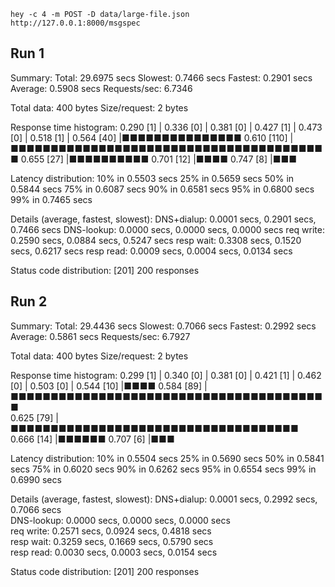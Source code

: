 ```
hey -c 4 -m POST -D data/large-file.json  http://127.0.0.1:8000/msgspec
```
## Run 1

Summary:
  Total:        29.6975 secs
  Slowest:      0.7466 secs
  Fastest:      0.2901 secs
  Average:      0.5908 secs
  Requests/sec: 6.7346

  Total data:   400 bytes
  Size/request: 2 bytes

Response time histogram:
  0.290 [1]     |
  0.336 [0]     |
  0.381 [0]     |
  0.427 [1]     |
  0.473 [0]     |
  0.518 [1]     |
  0.564 [40]    |■■■■■■■■■■■■■■■
  0.610 [110]   |■■■■■■■■■■■■■■■■■■■■■■■■■■■■■■■■■■■■■■■■
  0.655 [27]    |■■■■■■■■■■
  0.701 [12]    |■■■■
  0.747 [8]     |■■■

Latency distribution:
  10% in 0.5503 secs
  25% in 0.5659 secs
  50% in 0.5844 secs
  75% in 0.6087 secs
  90% in 0.6581 secs
  95% in 0.6800 secs
  99% in 0.7465 secs

Details (average, fastest, slowest):
  DNS+dialup:   0.0001 secs, 0.2901 secs, 0.7466 secs
  DNS-lookup:   0.0000 secs, 0.0000 secs, 0.0000 secs
  req write:    0.2590 secs, 0.0884 secs, 0.5247 secs
  resp wait:    0.3308 secs, 0.1520 secs, 0.6217 secs
  resp read:    0.0009 secs, 0.0004 secs, 0.0134 secs

Status code distribution:
  [201] 200 responses


## Run 2 

Summary:
  Total:        29.4436 secs
  Slowest:      0.7066 secs
  Fastest:      0.2992 secs
  Average:      0.5861 secs
  Requests/sec: 6.7927
  
  Total data:   400 bytes
  Size/request: 2 bytes

Response time histogram:
  0.299 [1]     |
  0.340 [0]     |
  0.381 [0]     |
  0.421 [1]     |
  0.462 [0]     |
  0.503 [0]     |
  0.544 [10]    |■■■■
  0.584 [89]    |■■■■■■■■■■■■■■■■■■■■■■■■■■■■■■■■■■■■■■■■  
  0.625 [79]    |■■■■■■■■■■■■■■■■■■■■■■■■■■■■■■■■■■■■      
  0.666 [14]    |■■■■■■
  0.707 [6]     |■■■


Latency distribution:
  10% in 0.5504 secs
  25% in 0.5690 secs
  50% in 0.5841 secs
  75% in 0.6020 secs
  90% in 0.6262 secs
  95% in 0.6554 secs
  99% in 0.6990 secs

Details (average, fastest, slowest):
  DNS+dialup:   0.0001 secs, 0.2992 secs, 0.7066 secs      
  DNS-lookup:   0.0000 secs, 0.0000 secs, 0.0000 secs      
  req write:    0.2571 secs, 0.0924 secs, 0.4818 secs      
  resp wait:    0.3259 secs, 0.1669 secs, 0.5790 secs      
  resp read:    0.0030 secs, 0.0003 secs, 0.0154 secs      

Status code distribution:
  [201] 200 responses




